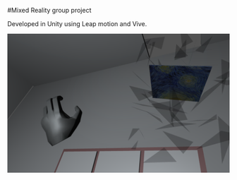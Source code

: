 #Mixed Reality group project

Developed in Unity using Leap motion and Vive.

[![Watch the video](https://github.com/nfynt/EscapeRoom_MR/blob/master/snap.png?raw=true)](https://www.youtube.com/watch?v=v_dfqBDEb80)

